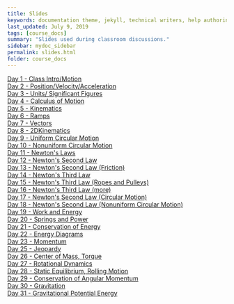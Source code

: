 ```yaml
---
title: Slides
keywords: documentation theme, jekyll, technical writers, help authoring tools, hat replacements
last_updated: July 9, 2019
tags: [course_docs]
summary: "Slides used during classroom discussions."
sidebar: mydoc_sidebar
permalink: slides.html
folder: course_docs
---
```



[Day 1 - Class Intro/Motion][day1]  
[Day 2 - Position/Velocity/Acceleration][day2]  
[Day 3 - Units/ Significant Figures][day3]  
[Day 4 - Calculus of Motion][day4]  
[Day 5 - Kinematics][day5]  
[Day 6 - Ramps][day6]  
[Day 7 - Vectors][day7]  
[Day 8 - 2DKinematics][day8]  
[Day 9 - Uniform Circular Motion][day9]  
[Day 10 - Nonuniform Circular Motion][day10]  
[Day 11 - Newton's Laws][day11]  
[Day 12 - Newton's Second Law][day12]  
[Day 13 - Newton's Second Law (Friction)][day13]  
[Day 14 - Newton's Third Law][day14]  
[Day 15 - Newton's Third Law (Ropes and Pulleys)][day15]  
[Day 16 - Newton's Third Law (more)][day16]  
[Day 17 - Newton's Second Law (Circular Motion)][day16]  
[Day 18 - Newton's Second Law (Nonuniform Circular Motion)][day17]  
[Day 19 - Work and Energy][day19]    
[Day 20 - Springs and Power][day20]    
[Day 21 - Conservation of Energy][day21]    
[Day 22 - Energy Diagrams][day22]    
[Day 23 - Momentum][day23]    
[Day 25 - Jeopardy][day25]    
[Day 26 - Center of Mass, Torque][day26]    
[Day 27 - Rotational Dynamics][day27]    
[Day 28 - Static Equilibrium, Rolling Motion][day28]    
[Day 29 - Conservation of Angular Momentum][day29]    
[Day 30 - Gravitation][day30]    
[Day 31 - Gravitational Potential Energy][day31]    

[day1]: ../course_docs/slides/Day01IntroToMotion.pdf
[day2]: ../course_docs/slides/D2-Position_Velocity_Acceleration_MDs.pdf
[day3]: ../course_docs/slides/Day3-Units-SigFigs.pdf
[day4]: ../course_docs/slides/D4-Calc_of_Motion.pdf
[day5]: ../course_docs/slides/D5-Kinematics.pdf
[day6]: ../course_docs/slides/D6-Ramps.pdf
[day7]: ../course_docs/slides/D7-Vectors.pdf
[day8]: ../course_docs/slides/D8-2DKinematics.pdf
[day9]: ../course_docs/slides/D9-Uniform_Circular_Motion.pdf
[day10]: ../course_docs/slides/D10-Nonuniform_Circular_Motion.pdf
[day11]: ../course_docs/slides/D11-Newtons_Laws.pdf
[day12]: ../course_docs/slides/D12-Newtons_Second_Law.pdf
[day13]: ../course_docs/slides/D13-N2_with_Friction.pdf
[day14]: ../course_docs/slides/D14-Newtons_Third.pdf
[day15]: ../course_docs/slides/D15-Newtons_Third_Ropes_Pulleys.pdf
[day16]: ../course_docs/slides/D16-More_Newtons_Third.pdf
[day17]: ../course_docs/slides/D17-Newt_2_Circular.pdf
[day18]: ../course_docs/slides/D18-N2_NonUniform_Circular.pdf
[day19]: ../course_docs/slides/D19-Work_Energy.pdf
[day20]: ../course_docs/slides/D20-Spring_Power.pdf
[day21]: ../course_docs/slides/D21-Cons_of_Energy.pdf
[day22]: ../course_docs/slides/D22-Energy_Diagrams.pdf
[day23]: ../course_docs/slides/D23-Momentum.pdf
[day25]: ../course_docs/slides/D25-Jeopardy.pdf
[day26]: ../course_docs/slides/D26-Torque-COM.pdf
[day27]: ../course_docs/slides/D27-Torque_Dynamics.pdf
[day28]: ../course_docs/slides/D28-Equilibrium_Rolling.pdf
[day29]: ../course_docs/slides/D29-Ang_Mom.pdf
[day30]: ../course_docs/slides/D30-Gravity.pdf
[day31]: ../course_docs/slides/D31-Grav_Pot_Energy.pdf



